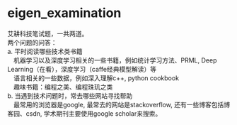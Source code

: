 # eigen_examination
艾耕科技笔试题，一共两道。  
两个问题的问答：  
a. 平时阅读哪些技术类书籍   
    &emsp;机器学习以及深度学习相关的一些书籍，例如统计学习方法、PRML, Deep Learning（在看），深度学习（caffe经典模型解读）等  
    &emsp;语言相关的一些数据，例如深入理解c++, python cookbook   
    &emsp;趣味书籍：编程之美、编程珠玑之类  
b. 当遇到技术问题时，常去哪些网站寻找帮助  
    &emsp;最常用的浏览器是google, 最常去的网站是stackoverflow, 还有一些博客包括博客园、csdn, 学术期刊主要使用google scholar来搜索。   
